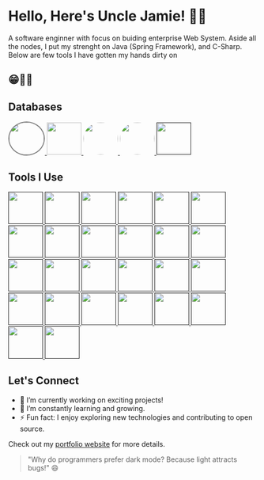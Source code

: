 # Hello, Here's Uncle Jamie! 👋🤗

A software enginner with focus on buiding enterprise Web System.
Aside all the nodes, I put my strenght on Java (Spring Framework), and C-Sharp.
Below are few tools I have gotten my hands dirty on
## 😁👨‍💻

## Databases

<a href="https://www.mongodb.com/">
    <img src="https://p7.hiclipart.com/preview/63/19/815/mongodb-database-nosql-postgresql-mongo.jpg" width="70" height="65" style="border: 2px solid  gray; border-radius: 50%;"/>
</a>
<a href="https://www.mysql.com/">
    <img src="https://dev.mysql.com/common/logos/mysql-logo.svg" width="70" height="65" style="border-radius: 50"/>
</a>
<a href="https://www.postgresql.org/">
    <img src="https://www.postgresql.org/media/img/about/press/elephant.png" width="70" height="65" style="border-radius: 50%"/>
</a>
<a href="https://redis.io/">
    <img src="https://redis.com/wp-content/themes/wpx/assets/images/logo-redis.svg?auto=webp&quality=85,75&width=120" width="70" height="65" style="border-radius: 50%"/>
</a>
<a href="">
    <img src="" width="70" height="65" style="border-radius: 50"/>
</a>

## Tools I Use

<!-- [![Git](https://git-scm.com/images/logos/downloads/Git-Logo-2Color.png)](https://git-scm.com/) -->
<a href="" title="Git">
    <img src="https://git-scm.com/images/logos/downloads/Git-Logo-2Color.png" width="70" height="65" style="border-radius: 50"/>
</a>
<!-- [![Docker](https://www.docker.com/sites/default/files/d8/2019-07/vertical-logo-monochromatic.png)](https://www.docker.com/) -->
<a href="">
    <img src="" width="70" height="65" style="border-radius: 50"/>
</a>
<!-- [![VS Code](https://code.visualstudio.com/assets/favicon.ico)](https://code.visualstudio.com/) -->
<a href="">
    <img src="" width="70" height="65" style="border-radius: 50"/>
</a>
<!-- [![Node.js](https://nodejs.org/static/images/logo-light.svg)](https://nodejs.org/) -->
<a href="">
    <img src="" width="70" height="65" style="border-radius: 50"/>
</a>
<!-- [![React](https://upload.wikimedia.org/wikipedia/commons/thumb/a/a7/React-icon.svg/1280px-React-icon.svg.png)](https://reactjs.org/) -->
<a href="">
    <img src="" width="70" height="65" style="border-radius: 50"/>
</a>
<!-- [![Angular](https://angular.io/assets/images/logos/angular/angular.png)](https://angular.io/) -->
<a href="">
    <img src="" width="70" height="65" style="border-radius: 50"/>
</a>
<!-- [![Spring Boot](https://www.vectorlogo.zone/logos/springio/springio-icon.svg)](https://spring.io/projects/spring-boot) -->
<a href="">
    <img src="" width="70" height="65" style="border-radius: 50"/>
</a>
<!-- [![Express.js](https://expressjs.com/images/express-facebook-share.png)](https://expressjs.com/) -->
<a href="">
    <img src="" width="70" height="65" style="border-radius: 50"/>
</a>
<!-- [![Postman](https://www.postman.com/assets/logos/pm-logo-horiz.png)](https://www.postman.com/) -->
<a href="">
    <img src="" width="70" height="65" style="border-radius: 50"/>
</a>
<!-- [![GraphQL](https://graphql.org/img/logo.svg)](https://graphql.org/) -->
<a href="">
    <img src="" width="70" height="65" style="border-radius: 50"/>
</a>
<!-- [![Jenkins](https://www.vectorlogo.zone/logos/jenkins/jenkins-icon.svg)](https://www.jenkins.io/) -->
<a href="">
    <img src="" width="70" height="65" style="border-radius: 50"/>
</a>
<!-- [![Kubernetes](https://kubernetes.io/images/kubernetes-horizontal-color.png)](https://kubernetes.io/) -->
<a href="">
    <img src="" width="70" height="65" style="border-radius: 50"/>
</a>
<!-- [![AWS](https://d1.awsstatic.com/logos/aws-logo-lockups/poweredbyaws/PB_AWS_logo_RGB_REV.61d6d5d21582a4427ce8c59e31c10c4bd7e00d68.png)](https://aws.amazon.com/) -->
<a href="">
    <img src="" width="70" height="65" style="border-radius: 50"/>
</a>
<!-- [![Heroku](https://brand.heroku.com/static/media/heroku-logotype-horizontal.81c49462.svg)](https://www.heroku.com/) -->
<a href="">
    <img src="" width="70" height="65" style="border-radius: 50"/>
</a>
<!-- [![Elasticsearch](https://www.vectorlogo.zone/logos/elastic/elastic-icon.svg)](https://www.elastic.co/) -->
<a href="">
    <img src="" width="70" height="65" style="border-radius: 50"/>
</a>
<!-- [![Firebase](https://firebase.google.com/downloads/brand-guidelines/PNG/logo-standard.png)](https://firebase.google.com/) -->
<a href="">
    <img src="" width="70" height="65" style="border-radius: 50"/>
</a>
<!-- [![Netlify](https://www.netlify.com/img/press/logos/logomark.png)](https://www.netlify.com/) -->
<a href="">
    <img src="" width="70" height="65" style="border-radius: 50"/>
</a>
<!-- [![Figma](https://www.figma.com/images/favicon/favicon-32.png)](https://www.figma.com/) -->
<a href="">
    <img src="" width="70" height="65" style="border-radius: 50"/>
</a>
<!-- [![Adobe XD](https://www.adobe.com/content/dam/cc/icons/xd.svg)](https://www.adobe.com/products/xd.html) -->
<a href="">
    <img src="" width="70" height="65" style="border-radius: 50"/>
</a>
<!-- [![Canva](https://www.canva.com/favicon.ico)](https://www.canva.com/) -->
<a href="">
    <img src="" width="70" height="65" style="border-radius: 50"/>
</a>
<!-- [![InVision](https://www.invisionapp.com/assets/img/brand/logo-invision.svg)](https://www.invisionapp.com/) -->
<a href="">
    <img src="" width="70" height="65" style="border-radius: 50"/>
</a>
<!-- [![GIMP](https://www.gimp.org/images/favicon.ico)](https://www.gimp.org/) -->
<a href="">
    <img src="" width="70" height="65" style="border-radius: 50"/>
</a>
<!-- [![Blender](https://www.blender.org/img/icons/blender-favicon-32x32.png)](https://www.blender.org/) -->
<a href="">
    <img src="" width="70" height="65" style="border-radius: 50"/>
</a>
<!-- [![Premiere Pro](https://www.adobe.com/content/dam/cc/icons/premiere-2020.svg)](https://www.adobe.com/products/premiere.html) -->
<a href="">
    <img src="" width="70" height="65" style="border-radius: 50"/>
</a>
<!-- [![Wireshark](https://www.wireshark.org/assets/images/wireshark-logo-small.png)](https://www.wireshark.org/) -->
<a href="">
    <img src="" width="70" height="65" style="border-radius: 50"/>
</a>
<!-- [![Metasploit](https://www.metasploitunleashed.com/favicon.ico)](https://www.metasploitunleashed.com/) -->
<a href="">
    <img src="" width="70" height="65" style="border-radius: 50"/>
</a>


## Let's Connect

- 🔭 I’m currently working on exciting projects!
- 🌱 I’m constantly learning and growing.
- ⚡ Fun fact: I enjoy exploring new technologies and contributing to open source.

Check out my [portfolio website](https://www.yourportfolio.com) for more details.

> "Why do programmers prefer dark mode? Because light attracts bugs!" 😄

<!-- Add more content as needed -->
